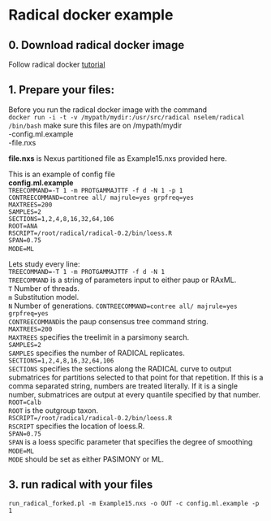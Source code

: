 # Radical docker example  
## 0. Download radical docker image 
Follow radical docker [tutorial](https://github.com/nselem/radical)  

## 1. Prepare your files:  
Before you run the radical docker image with the command   
`docker run -i -t -v /mypath/mydir:/usr/src/radical nselem/radical /bin/bash`
make sure this files are on /mypath/mydir  
-config.ml.example  
-file.nxs  

**file.nxs** is Nexus partitioned file as Example15.nxs provided here.  

This is an example of config file   
**config.ml.example**  
`TREECOMMAND=-T 1 -m PROTGAMMAJTTF -f d -N 1 -p 1  `  
`CONTREECOMMAND=contree all/ majrule=yes grpfreq=yes  `    
`MAXTREES=200    `  
`SAMPLES=2  `  
`SECTIONS=1,2,4,8,16,32,64,106  `  
`ROOT=ANA  `  
`RSCRIPT=/root/radical/radical-0.2/bin/loess.R  `  
`SPAN=0.75  `  
`MODE=ML`    

Lets study every line:   
`TREECOMMAND=-T 1 -m PROTGAMMAJTTF -f d -N 1  `    
`TREECOMMAND` is a string of parameters input to either paup or RAxML.  
`T` Number of threads.  
 `m` Substitution model.  
 `N` Number of generations.
 `CONTREECOMMAND=contree all/ majrule=yes grpfreq=yes  `  
`CONTREECOMMAND`is the paup consensus tree command string.  
`MAXTREES=200  `  
`MAXTREES` specifies the treelimit in a parsimony search.  
`SAMPLES=2  `  
`SAMPLES` specifies the number of RADICAL replicates.    
`SECTIONS=1,2,4,8,16,32,64,106  `  
`SECTIONS` specifies the sections along the RADICAL curve to output 
		submatrices for partitions selected to that point
		for that repetition. If this is a comma separated string,
		numbers are treated literally. If it is a single number, 
		submatrices are output at every quantile specified by 
		that number.  
`ROOT=Calb  `  
`ROOT` is the outgroup taxon.  
`RSCRIPT=/root/radical/radical-0.2/bin/loess.R  `   
`RSCRIPT` specifies the location of loess.R.  
`SPAN=0.75  `   
`SPAN` is a loess specific parameter that specifies the degree of 
		smoothing  
`MODE=ML`    
`MODE` should be set as either PASIMONY or ML.  
## 3. run radical with your files  
`run_radical_forked.pl -m Example15.nxs -o OUT -c config.ml.example -p 1`  
